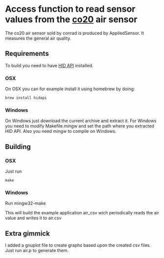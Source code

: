 # Access function to read sensor values from the [co20](https://www.conrad.de/de/voltcraft-co-20-usb-luftqualitaetssensor-raumluftmessgeraet-usb-stick-zur-anzeige-der-luftqualitaet-auswerte-software-101316.html) air sensor

The co20 air sensor sold by conrad is produced by AppliedSensor.
It measures the general air quality.

## Requirements
To build you need to have [HID API](http://www.signal11.us/oss/hidapi/) installed.

### OSX
On OSX you can for example install it using homebrew by doing:

    brew install hidapi

### Windows
On Windows just download the current archive and extract it. For Windows you need to modify Makefile.mingw and set the path where you extracted HID API.
Also you need mingw to compile on Windows.

## Building
### OSX
Just run

    make

### Windows
Run
    mingw32-make

This will build the example application air_csv wich periodically reads the air value and writes it to air.csv

## Extra gimmick
I added a gnuplot file to create graphs based upon the created csv files. Just run air.p to generate them.
